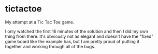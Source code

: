 tictactoe
=========

My attempt at a Tic Tac Toe game. 

I only watched the first 16 minutes of the solution and then I did my own thing from there. It's obviously not as elegant and doesn't have the "fixed" game board like the example has, but I am pretty proud of putting it together and working through all of the bugs. 
